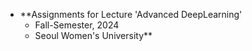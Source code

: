 - **Assignments for Lecture 'Advanced DeepLearning'
  - Fall-Semester, 2024
  - Seoul Women's University**
